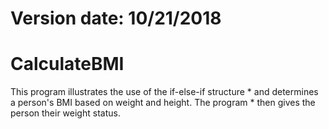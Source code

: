 # Version date: 10/21/2018

# CalculateBMI
This program illustrates the use of the if-else-if structure   * and determines a person's BMI based on weight and height. The program  * then gives the person their weight status.
